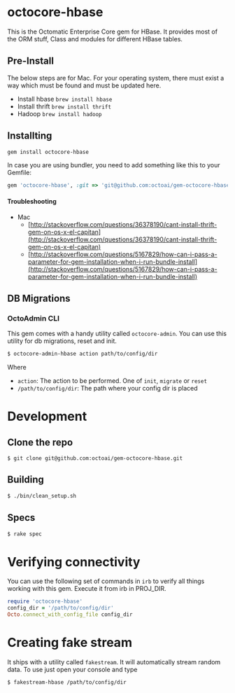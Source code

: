 # octocore-hbase

This is the Octomatic Enterprise Core gem for HBase. It provides most of the ORM stuff, Class and modules for different HBase tables.

## Pre-Install

The below steps are for Mac. For your operating system, there must exist a way which must be found and must be updated here.

- Install hbase `brew install hbase`
- Install thrift `brew install thrift`
- Hadoop `brew install hadoop`

## Installting

```bash
gem install octocore-hbase
```

In case you are using bundler, you need to add something like this to your Gemfile:

```ruby
gem 'octocore-hbase', :git => 'git@github.com:octoai/gem-octocore-hbase.git'
```

#### Troubleshooting

- Mac
  - [http://stackoverflow.com/questions/36378190/cant-install-thrift-gem-on-os-x-el-capitan](http://stackoverflow.com/questions/36378190/cant-install-thrift-gem-on-os-x-el-capitan)
  - [http://stackoverflow.com/questions/5167829/how-can-i-pass-a-parameter-for-gem-installation-when-i-run-bundle-install](http://stackoverflow.com/questions/5167829/how-can-i-pass-a-parameter-for-gem-installation-when-i-run-bundle-install)


## DB Migrations

### OctoAdmin CLI

This gem comes with a handy utility called `octocore-admin`. You can use this utility for db migrations, reset and init.

```bash
$ octocore-admin-hbase action path/to/config/dir
```

Where

- `action`: The action to be performed. One of `init`, `migrate` or `reset`
- `/path/to/config/dir`: The path where your config dir is placed


# Development

## Clone the repo

`$ git clone git@github.com:octoai/gem-octocore-hbase.git`

## Building

```bash
$ ./bin/clean_setup.sh
```

## Specs

```bash
$ rake spec
```

# Verifying connectivity

You can use the following set of commands in `irb` to verify all things working with this gem. Execute it from irb in PROJ_DIR.

```ruby
require 'octocore-hbase'
config_dir = '/path/to/config/dir'
Octo.connect_with_config_file config_dir
```

# Creating fake stream

It ships with a utility called `fakestream`. It will automatically stream random data. To use just open your console and type

```bash
$ fakestream-hbase /path/to/config/dir
```
